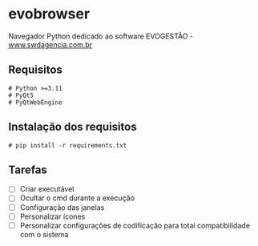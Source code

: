 # evobrowser
Navegador Python dedicado ao software EVOGESTÃO - www.swdagencia.com.br

## Requisitos
	# Python >=3.11
	# PyQt5
	# PyQtWebEngine

## Instalação dos requisitos
 	# pip install -r requirements.txt

## Tarefas
- [ ] Criar executável
- [ ] Ocultar o cmd durante a execução
- [ ] Configuração das janelas
- [ ] Personalizar ícones
- [ ] Personalizar configurações de codificação para total compatibilidade com o sistema
